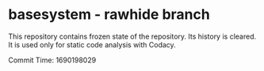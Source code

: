 # basesystem - rawhide branch

This repository contains frozen state of the repository.
Its history is cleared. It is used only for static code
analysis with Codacy.

Commit Time: 1690198029
